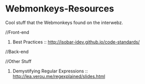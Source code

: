 Webmonkeys-Resources
====================

Cool stuff that the Webmonkeys found on the interwebz.

//Front-end

1. Best Practices :: http://isobar-idev.github.io/code-standards/

//Back-end


//Other Stuff

1. Demystifying Regular Expressions :: http://lea.verou.me/regexplained/slides.html
